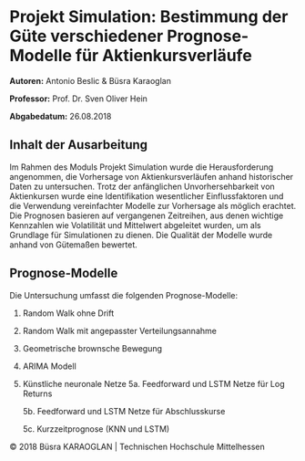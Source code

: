 # Projekt Simulation: Bestimmung der Güte verschiedener Prognose-Modelle für Aktienkursverläufe

**Autoren:** Antonio Beslic & Büsra Karaoglan

**Professor:** Prof. Dr. Sven Oliver Hein

**Abgabedatum:** 26.08.2018

## Inhalt der Ausarbeitung
Im Rahmen des Moduls Projekt Simulation wurde die Herausforderung angenommen, die Vorhersage von Aktienkursverläufen anhand historischer Daten zu untersuchen. Trotz der anfänglichen Unvorhersehbarkeit von Aktienkursen wurde eine Identifikation wesentlicher Einflussfaktoren und die Verwendung vereinfachter Modelle zur Vorhersage als möglich erachtet. Die Prognosen basieren auf vergangenen Zeitreihen, aus denen wichtige Kennzahlen wie Volatilität und Mittelwert abgeleitet wurden, um als Grundlage für Simulationen zu dienen. Die Qualität der Modelle wurde anhand von Gütemaßen bewertet.

## Prognose-Modelle
Die Untersuchung umfasst die folgenden Prognose-Modelle:
1. Random Walk ohne Drift
2. Random Walk mit angepasster Verteilungsannahme
3. Geometrische brownsche Bewegung
4. ARIMA Modell
5. Künstliche neuronale Netze
   5a. Feedforward und LSTM Netze für Log Returns
   
   5b. Feedforward und LSTM Netze für Abschlusskurse
   
   5c. Kurzzeitprognose (KNN und LSTM)

© 2018 Büsra KARAOGLAN | Technischen Hochschule Mittelhessen
